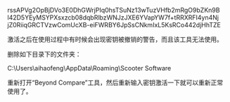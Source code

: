 

rssAPVg2OpBjDVo3E0DhGWrjPIq0hsTSuNz13wTuzVHfb2mRgO9bZKn9B
l42D5YEyMSYPXsxzcb08dqbRlbzWNJzJXE6YVapYW7f+tRRXRFI4yn4Nj
jZ0RiiqGRCTVzwComUcXB-eiFWRBY6JpSsCNkmIxL5KsRCo442djHhTZE


激活之后在使用过程中有时候会出现密钥被撤销的警告，而且该工具无法使用。

删除如下目录下的文件夹：

C:\Users\aihaofeng\AppData\Roaming\Scooter Software

重新打开“Beyond Compare”工具，然后重新输入密钥激活一下就可以重新正常使用了。
